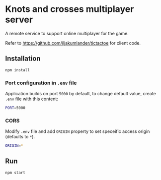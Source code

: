 # Knots and crosses multiplayer server
A remote service to support online multiplayer for the game.

Refer to https://github.com/iljakumlander/tictactoe for client code.

## Installation
```sh
npm install
```

### Port configuration in `.env` file
Application builds on port `5000` by default, to change default value, create `.env` file with this content:
```sh
PORT=5000
```

### CORS
Modify `.env` file and add `ORIGIN` property to set speceific access origin (defaults to `*`).
```sh
ORIGIN=*
```

## Run
```sh
npm start
```
